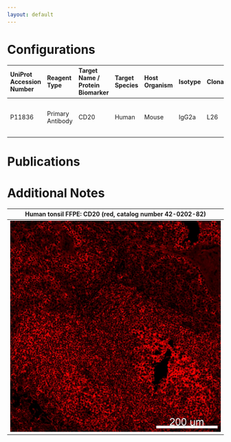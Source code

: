 ```yaml
---
layout: default
---
```


# Configurations

| UniProt Accession Number   | Reagent Type     | Target Name / Protein Biomarker   | Target Species   | Host Organism   | Isotype   | Clonality   | Vendor                   | Catalog Number   | Conjugate   | RRID        | Availability   | Method                 | Tissue Preservation   | Target Tissue   | Tissue State   | Detergent         | Antigen Retrieval Conditions                | Dye Inactivation Conditions   | Recommend   | Agree                                                        | Disagree   | Contributor                                                  | Notes   |
|:---------------------------|:-----------------|:----------------------------------|:-----------------|:----------------|:----------|:------------|:-------------------------|:-----------------|:------------|:------------|:---------------|:-----------------------|:----------------------|:----------------|:---------------|:------------------|:--------------------------------------------|:------------------------------|:------------|:-------------------------------------------------------------|:-----------|:-------------------------------------------------------------|:--------|
| P11836                     | Primary Antibody | CD20                              | Human            | Mouse           | IgG2a     | L26         | Thermo Fisher Scientific | 42-0202-82       | eF615       | AB_10853517 | Stock          | Multiplexed 2D Imaging | FFPE                  | Tonsil          | NA             | 0.3% Triton-X-100 | pH 6 (Sodium Citrate buffer) for 45 minutes | NA                            | Yes         | [0000-0002-6604-2065](https://orcid.org/0000-0002-6604-2065) | NA         | [0000-0002-6604-2065](https://orcid.org/0000-0002-6604-2065) |         |

# Publications



# Additional Notes

<a name="notes"></a>


| Human tonsil FFPE: CD20 (red, catalog number 42-0202-82)  |
|:-------:|
| ![](Human_Tonsil_FFPE_CD20_eF615_42-0202-82.jpg) |
